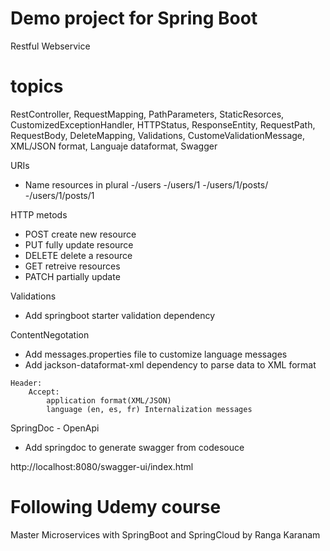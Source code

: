 # Demo project for Spring Boot
Restful Webservice

# topics
RestController, RequestMapping, PathParameters, StaticResorces, CustomizedExceptionHandler, HTTPStatus, ResponseEntity, RequestPath, RequestBody, DeleteMapping, Validations, CustomeValidationMessage, XML/JSON format, Languaje dataformat, Swagger

URIs
- Name resources in plural
-/users
-/users/1
-/users/1/posts/
-/users/1/posts/1

HTTP metods
- POST create new resource
- PUT fully update resource
- DELETE delete a resource
- GET retreive resources
- PATCH partially update

Validations
- Add springboot starter validation dependency
<!--dependency>
	<groupId>org.springframework.boot</groupId>
	<artifactId>spring-boot-starter-validation</artifactId>
</dependency-->

ContentNegotation
- Add messages.properties file to customize language messages
- Add jackson-dataformat-xml dependency to parse data to XML format
<!--dependency>
    <groupId>com.fasterxml.jackson.dataformat</groupId>
    <artifactId>jackson-dataformat-xml</artifactId>
</dependency-->	
    Header:
        Accept:  
            application format(XML/JSON)
            language (en, es, fr) Internalization messages

SpringDoc - OpenApi
- Add springdoc to generate swagger from codesouce
<!--dependency>
    <groupId>org.springdoc</groupId>
    <artifactId>springdoc-openapi-ui</artifactId>
    <version>1.7.0</version>
</dependency-->
http://localhost:8080/swagger-ui/index.html

# Following Udemy course
Master Microservices with SpringBoot and SpringCloud by Ranga Karanam
